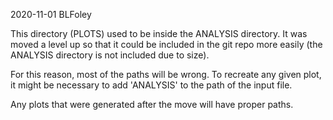 2020-11-01  BLFoley

This directory (PLOTS) used to be inside the ANALYSIS directory.  It was 
moved a level up so that it could be included in the git repo more easily
(the ANALYSIS directory is not included due to size). 

For this reason, most of the paths will be wrong.  To recreate any given
plot, it might be necessary to add 'ANALYSIS' to the path of the input file.

Any plots that were generated after the move will have proper paths.

